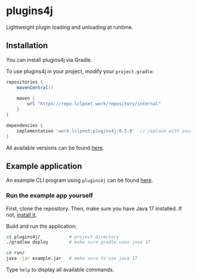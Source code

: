 # plugins4j
Lightweight plugin loading and unloading at runtime.

## Installation
You can install plugins4j via Gradle.

To use plugins4j in your project, modify your `project.gradle`:
```groovy
repositories {
    mavenCentral()
    
    maven {
        url "https://repo.lclpnet.work/repository/internal"
    }
}

dependencies {
    implementation 'work.lclpnet:plugins4j:0.5.0'  // replace with your version
}
```
All available versions can be found [here](https://repo.lclpnet.work/#artifact/work.lclpnet/plugins4j).

## Example application
An example CLI program using `plugins4j` can be found [here](https://github.com/LCLPYT/plugins4j/blob/main/src/example/java/work/lclpnet/example/Main.java).

### Run the example app yourself
First, clone the repository.
Then, make sure you have Java 17 installed. 
If not, [install it](https://adoptium.net/temurin/releases/).

Build and run the application:

```bash
cd plugins4j/           # project directory
./gradlew deploy        # make sure gradle uses java 17

cd run/
java -jar example.jar   # make sure to use java 17
```

Type `help` to display all available commands.
